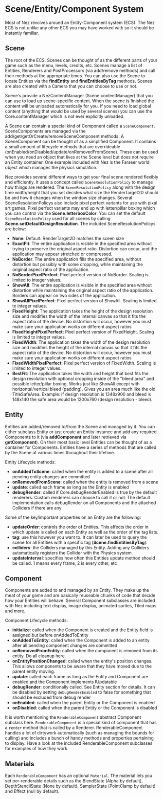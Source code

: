 Scene/Entity/Component System
==========

Most of Nez revolves around an Entity-Component system (ECS). The Nez ECS is not unlike any other ECS you may have worked with so it should be instantly familiar.



## Scene
The root of the ECS. Scenes can be thought of as the different parts of your game such as the menu, levels, credits, etc. Scenes manage a list of Entities, Renderers and PostProcessors (via add/remove methods) and call their methods at the appropriate times. You can also use the Scene to locate Entities via the **findEntity** and **findEntitiesByTag** methods. Scenes are also created with a Camera that you can choose to use or not.

Scene's provide a NezContentManager (Scene.contentManager) that you can use to load up scene-specific content. When the scene is finished the content will be unloaded automatically for you. If you need to load global content (anything that would be used by several scenes) you can use the Core.contentManager which is not ever explicitly unloaded.

A Scene can contain a special kind of Component called a `SceneComponent`. SceneComponents are managed via the add/get/getOrCreate/removeSceneComponent methods. A SceneComponent can be thought of as a simplified Component. It contains a small amount of lifecycle methods that are overrideable (onEnabled/onDisabled/update/onRemovedFromScene). These can be used when you need an object that lives at the Scene level but does not require an Entity container. One example included with Nez is the Farseer world object which manages the physics simulation.

Nez provides several different ways to get your final scene rendered flexibly and efficiently. It uses a concept called `SceneResolutionPolicy` to manage how things are rendered. The `SceneResolutionPolicy` along with the design time width/height that you set decides what size the RenderTarget2D should be and how it changes when the window size changes. Several SceneResolutionPolicys also include pixel perfect variants for use with pixal art games. Pixel perfect variants may end up with letter/pillar boxing which you can control via the **Scene.letterboxColor**. You can set the default `SceneResolutionPolicy` used for all scenes by calling **Scene.setDefaultDesignResolution**. The included SceneResolutionPolicys are below:

- **None**: Default. RenderTarget2D matches the sceen size
- **ExactFit**: The entire application is visible in the specified area without trying to preserve the original aspect ratio. Distortion can occur, and the application may appear stretched or compressed.
- **NoBorder**: The entire application fills the specified area, without distortion but possibly with some cropping, while maintaining the original aspect ratio of the application.
- **NoBorderPixelPerfect**: Pixel perfect version of NoBorder. Scaling is limited to integer values.
- **ShowAll**: The entire application is visible in the specified area without distortion while maintaining the original aspect ratio of the application. Borders can appear on two sides of the application.
- **ShowAllPixelPerfect**: Pixel perfect version of ShowAll. Scaling is limited to integer values.
- **FixedHeight**: The application takes the height of the design resolution size and modifies the width of the internal canvas so that it fits the aspect ratio of the device. No distortion will occur, however you must make sure your application works on different aspect ratios
- **FixedHeightPixelPerfect**: Pixel perfect version of FixedHeight. Scaling is limited to integer values.
- **FixedWidth**: The application takes the width of the design resolution size and modifies the height of the internal canvas so that it fits the aspect ratio of the device. No distortion will occur, however you must make sure your application works on different aspect ratios
- **FixedWidthPixelPerfect**: Pixel perfect version of FixedWidth. Scaling is limited to integer values.
- **BestFit**: The application takes the width and height that best fits the design resolution with optional cropping inside of the "bleed area" and possible letter/pillar boxing. Works just like ShowAll except with horizontal/vertical bleed (padding). Gives you an area much like the old TitleSafeArea. Example: if design resolution is 1348x900 and bleed is 148x140 the safe area would be 1200x760 (design resolution - bleed).



## Entity
Entities are added/removed to/from the Scene and managed by it. You can either subclass Entity or just create an Entity instance and add any required Components to it (via **addComponent** and later retrieved via **getComponent**). On their most basic level Entities can be thought of as a container for Components. Entities have a series of methods that are called by the Scene at various times throughout their lifetime.

Entity Lifecycle methods:

- **onAddedToScene**: called when the entity is added to a scene after all pending entity changes are committed
- **onRemovedFromScene**: called when the entity is removed from a scene
- **update**: called each frame as long as the Entity is enabled
- **debugRender**: called if Core.debugRenderEnabled is true by the default renderers. Custom renderers can choose to call it or not. The default implementation calls debugRender on all Components and the attached Colliders if there are any

Some of the key/important properties on an Entity are the following:

- **updateOrder**: controls the order of Entities. This affects the order in which update is called on each Entity as well as the order of the tag lists.
- **tag**: use this however you want to. It can later be used to query the scene for all Entities with a specific tag (**Scene.findEntitiesByTag**).
- **colliders**:  the Colliders managed by this Entity. Adding any Colliders automatically registers the Collider with the Physics system.
- **updateInterval**: specifies how often this Entities update method should be called. 1 means every frame, 2 is every other, etc



## Component
Components are added to and managed by an Entity. They make up the meat of your game and are basically reuseable chunks of code that decide how your Entities will behave. Several Component subclasses are included with Nez including text display, image display, animated sprites, Tiled maps and more.

Component Lifecycle methods:

- **initialize**: called when the Component is created and the Entity field is assigned but before onAddedToEntity
- **onAddedToEntity**: called when the Component is added to an entity after all pending component changes are committed
- **onRemovedFromEntity**:  called when the component is removed from its entity. Do all cleanup here.
- **onEntityPositionChanged**: called when the entity's position changes. This allows components to be aware that they have moved due to the parent entity moving.
- **update**: called each frame as long as the Entity and Component are enabled and the Component implements IUpdatable
- **debugRender**: conditionally called. See Entity section for details. It can be disabled by setting `debugRenderEnabled` to false for something that should be excluded from debug render
- **onEnabled**: called when the parent Entity or the Component is enabled
- **onDisabled**: called when the parent Entity or the Component is disabled

It is worth mentioning the `RenderableComponent` abstract Component subclass here. `RenderableComponent` is a special kind of component that has a `render` method that is called by a Renderer. RenderableComponent handles a lot of dirtywork automatically (such as managing the bounds for culling) and includes a bunch of handy methods and properties pertaining to display. Have a look at the included RenderableComponent subclasses for examples of how they work.



## Materials

Each `RenderableComponent` has an optional `Material`. The material lets you set per-renderable details such as the BlendState (Alpha by default), DepthStencilState (None by default), SamplerState (PointClamp by default) and Effect (null by default).
